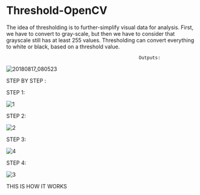 # Threshold-OpenCV

The idea of thresholding is to further-simplify visual data for analysis. First, we have to convert to gray-scale, but then we have to consider that grayscale still has at least 255 values. 
Thresholding can convert everything to white or black, based on a threshold value.

                                                     Outputs:
                                                     
![20180817_080523](https://user-images.githubusercontent.com/35342125/44245554-d86f4e00-a1f6-11e8-878a-bfe12fd04c16.gif)

STEP BY STEP :

STEP 1:

![1](https://user-images.githubusercontent.com/25435330/43043053-1f35de8e-8da8-11e8-89ba-cdfc227830d4.PNG)

STEP 2:

![2](https://user-images.githubusercontent.com/25435330/43043054-1f757d64-8da8-11e8-8dc6-f52e66fa0dfe.PNG)

STEP 3:

![4](https://user-images.githubusercontent.com/25435330/43043056-1fe52bbe-8da8-11e8-918b-23898e6859e9.PNG)

STEP 4:

![3](https://user-images.githubusercontent.com/25435330/43043055-1fadd6e6-8da8-11e8-9a30-ac6b7ee03300.PNG)

THIS IS HOW IT WORKS
